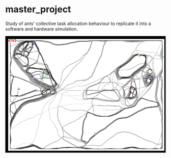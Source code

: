 # master_project
Study of ants' collective task allocation behaviour to replicate it into a software and hardware simulation.

![Current status](https://github.com/alevani/master_project/blob/main/assets/experiments/paths.png)

